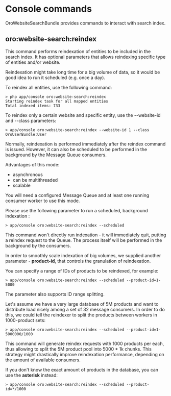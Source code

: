 Console commands
================

OroWebsiteSearchBundle provides commands to interact with search index.

oro:website-search:reindex
--------------------------

This command performs reindexation of entities to be included in the search index. It has optional parameters that allows reindexing specific type of entities and/or website.

Reindexation might take long time for a big volume of data, so it would be good idea to run it scheduled (e.g. once a day).

To reindex all entities, use the following command:
```
> php app/console oro:website-search:reindex
Starting reindex task for all mapped entities
Total indexed items: 733
```

To reindex only a certain website and specific entity, use the --website-id and --class parameters:
```
> app/console oro:website-search:reindex --website-id 1 --class OroUserBundle:User

```

Normally, reindexation is performed immediately after the reindex command
is issued. However, it can also be scheduled to be 
performed in the background by the Message Queue consumers.

Advantages of this mode:
* asynchronous
* can be multithreaded
* scalable

You will need a configured Message Queue and at least one running consumer worker to use this mode.

Please use the following parameter to run a scheduled, background indexation :
```
> app/console oro:website-search:reindex --scheduled

```

This command won't directly run indexation - it will immediately quit, putting a reindex request to the Queue. The process itself will be performed in the background by the consumers.

In order to smoothly scale indexation of big volumes, we supplied another parameter - **product-id**, that controls the granulation of reindexation. 

You can specify a range of IDs of products to be reindexed, for example:

 ```
> app/console oro:website-search:reindex --scheduled --product-id=1-5000 
```

The parameter also supports ID range splitting.

Let's assume we have a very large database of 5M products and want to distribute load nicely among a set of 32 message consumers. In order to do this, we could tell the reindexer to split the products between workers in 1000-product sets:
 
 ```
> app/console oro:website-search:reindex --scheduled --product-id=1-5000000/1000 
```

This command will generate reindex requests with 1000 products per each, thus allowing to split the 5M product pool into 5000 * 1k chunks. This strategy might drastically improve reindexation performance, depending on the amount of available consumers.

If you don't know the exact amount of products in the database, you can use the **asterisk** instead:

 ```
> app/console oro:website-search:reindex --scheduled --product-id=*/1000 
```
